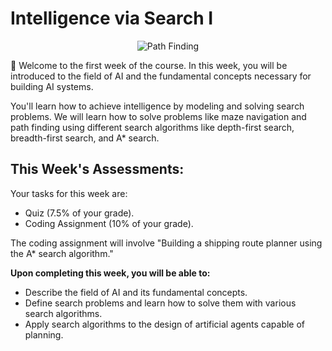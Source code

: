 # Intelligence via Search I

<p align="center">
  <img src="../../images/path-finding-img.png" alt="Path Finding" />
</p>
👋 Welcome to the first week of the course. In this week, you will be introduced to the field of AI and the fundamental concepts necessary for building AI systems.

You'll learn how to achieve intelligence by modeling and solving search problems. We will learn how to solve problems like maze navigation and path finding using different search algorithms like depth-first search, breadth-first search, and A\* search.

## This Week's Assessments:

Your tasks for this week are:

- Quiz (7.5% of your grade).
- Coding Assignment (10% of your grade).

The coding assignment will involve "Building a shipping route planner using the A\* search algorithm."

**Upon completing this week, you will be able to:**

- Describe the field of AI and its fundamental concepts.
- Define search problems and learn how to solve them with various search algorithms.
- Apply search algorithms to the design of artificial agents capable of planning.
